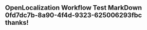 <properties
ms.topic="hero-topic"
ms.test1="hero-topic"
ms.test2="test"/>

## OpenLocalization Workflow Test MarkDown 0fd7dc7b-8a90-4f4d-9323-625006293fbc thanks!
